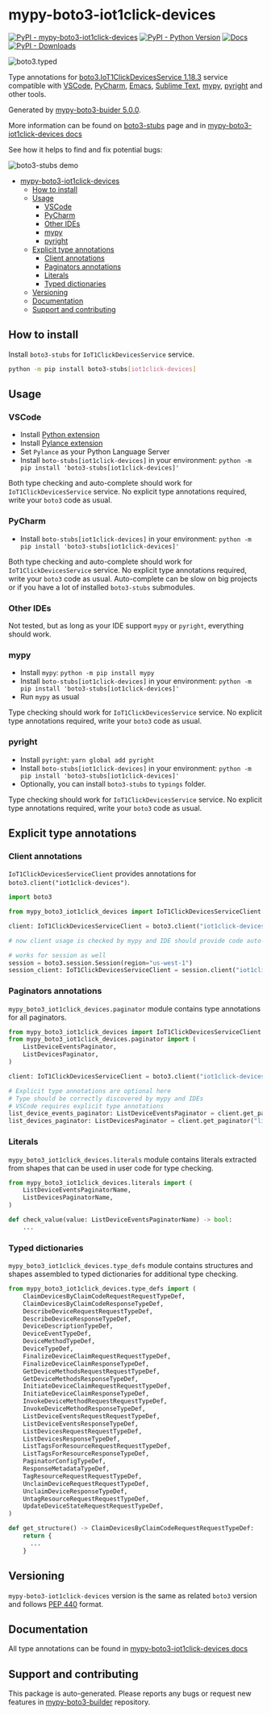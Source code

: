<a id="mypy-boto3-iot1click-devices"></a>

# mypy-boto3-iot1click-devices

[![PyPI - mypy-boto3-iot1click-devices](https://img.shields.io/pypi/v/mypy-boto3-iot1click-devices.svg?color=blue)](https://pypi.org/project/mypy-boto3-iot1click-devices)
[![PyPI - Python Version](https://img.shields.io/pypi/pyversions/mypy-boto3-iot1click-devices.svg?color=blue)](https://pypi.org/project/mypy-boto3-iot1click-devices)
[![Docs](https://img.shields.io/readthedocs/mypy-boto3-builder.svg?color=blue)](https://mypy-boto3-builder.readthedocs.io/)
[![PyPI - Downloads](https://img.shields.io/pypi/dw/mypy-boto3-iot1click-devices?color=blue)](https://pypistats.org/packages/mypy-boto3-iot1click-devices)

![boto3.typed](https://github.com/vemel/mypy_boto3_builder/raw/master/logo.png)

Type annotations for
[boto3.IoT1ClickDevicesService 1.18.3](https://boto3.amazonaws.com/v1/documentation/api/1.18.3/reference/services/iot1click-devices.html#IoT1ClickDevicesService)
service compatible with [VSCode](https://code.visualstudio.com/),
[PyCharm](https://www.jetbrains.com/pycharm/),
[Emacs](https://www.gnu.org/software/emacs/),
[Sublime Text](https://www.sublimetext.com/),
[mypy](https://github.com/python/mypy),
[pyright](https://github.com/microsoft/pyright) and other tools.

Generated by
[mypy-boto3-buider 5.0.0](https://github.com/vemel/mypy_boto3_builder).

More information can be found on
[boto3-stubs](https://pypi.org/project/boto3-stubs/) page and in
[mypy-boto3-iot1click-devices docs](https://vemel.github.io/boto3_stubs_docs/mypy_boto3_iot1click_devices/)

See how it helps to find and fix potential bugs:

![boto3-stubs demo](https://github.com/vemel/mypy_boto3_builder/raw/master/demo.gif)

- [mypy-boto3-iot1click-devices](#mypy-boto3-iot1click-devices)
  - [How to install](#how-to-install)
  - [Usage](#usage)
    - [VSCode](#vscode)
    - [PyCharm](#pycharm)
    - [Other IDEs](#other-ides)
    - [mypy](#mypy)
    - [pyright](#pyright)
  - [Explicit type annotations](#explicit-type-annotations)
    - [Client annotations](#client-annotations)
    - [Paginators annotations](#paginators-annotations)
    - [Literals](#literals)
    - [Typed dictionaries](#typed-dictionaries)
  - [Versioning](#versioning)
  - [Documentation](#documentation)
  - [Support and contributing](#support-and-contributing)

<a id="how-to-install"></a>

## How to install

Install `boto3-stubs` for `IoT1ClickDevicesService` service.

```bash
python -m pip install boto3-stubs[iot1click-devices]
```

<a id="usage"></a>

## Usage

<a id="vscode"></a>

### VSCode

- Install
  [Python extension](https://marketplace.visualstudio.com/items?itemName=ms-python.python)
- Install
  [Pylance extension](https://marketplace.visualstudio.com/items?itemName=ms-python.vscode-pylance)
- Set `Pylance` as your Python Language Server
- Install `boto-stubs[iot1click-devices]` in your environment:
  `python -m pip install 'boto3-stubs[iot1click-devices]'`

Both type checking and auto-complete should work for `IoT1ClickDevicesService`
service. No explicit type annotations required, write your `boto3` code as
usual.

<a id="pycharm"></a>

### PyCharm

- Install `boto-stubs[iot1click-devices]` in your environment:
  `python -m pip install 'boto3-stubs[iot1click-devices]'`

Both type checking and auto-complete should work for `IoT1ClickDevicesService`
service. No explicit type annotations required, write your `boto3` code as
usual. Auto-complete can be slow on big projects or if you have a lot of
installed `boto3-stubs` submodules.

<a id="other-ides"></a>

### Other IDEs

Not tested, but as long as your IDE support `mypy` or `pyright`, everything
should work.

<a id="mypy"></a>

### mypy

- Install `mypy`: `python -m pip install mypy`
- Install `boto-stubs[iot1click-devices]` in your environment:
  `python -m pip install 'boto3-stubs[iot1click-devices]'`
- Run `mypy` as usual

Type checking should work for `IoT1ClickDevicesService` service. No explicit
type annotations required, write your `boto3` code as usual.

<a id="pyright"></a>

### pyright

- Install `pyright`: `yarn global add pyright`
- Install `boto-stubs[iot1click-devices]` in your environment:
  `python -m pip install 'boto3-stubs[iot1click-devices]'`
- Optionally, you can install `boto3-stubs` to `typings` folder.

Type checking should work for `IoT1ClickDevicesService` service. No explicit
type annotations required, write your `boto3` code as usual.

<a id="explicit-type-annotations"></a>

## Explicit type annotations

<a id="client-annotations"></a>

### Client annotations

`IoT1ClickDevicesServiceClient` provides annotations for
`boto3.client("iot1click-devices")`.

```python
import boto3

from mypy_boto3_iot1click_devices import IoT1ClickDevicesServiceClient

client: IoT1ClickDevicesServiceClient = boto3.client("iot1click-devices")

# now client usage is checked by mypy and IDE should provide code auto-complete

# works for session as well
session = boto3.session.Session(region="us-west-1")
session_client: IoT1ClickDevicesServiceClient = session.client("iot1click-devices")
```

<a id="paginators-annotations"></a>

### Paginators annotations

`mypy_boto3_iot1click_devices.paginator` module contains type annotations for
all paginators.

```python
from mypy_boto3_iot1click_devices import IoT1ClickDevicesServiceClient
from mypy_boto3_iot1click_devices.paginator import (
    ListDeviceEventsPaginator,
    ListDevicesPaginator,
)

client: IoT1ClickDevicesServiceClient = boto3.client("iot1click-devices")

# Explicit type annotations are optional here
# Type should be correctly discovered by mypy and IDEs
# VSCode requires explicit type annotations
list_device_events_paginator: ListDeviceEventsPaginator = client.get_paginator("list_device_events")
list_devices_paginator: ListDevicesPaginator = client.get_paginator("list_devices")
```

<a id="literals"></a>

### Literals

`mypy_boto3_iot1click_devices.literals` module contains literals extracted from
shapes that can be used in user code for type checking.

```python
from mypy_boto3_iot1click_devices.literals import (
    ListDeviceEventsPaginatorName,
    ListDevicesPaginatorName,
)

def check_value(value: ListDeviceEventsPaginatorName) -> bool:
    ...
```

<a id="typed-dictionaries"></a>

### Typed dictionaries

`mypy_boto3_iot1click_devices.type_defs` module contains structures and shapes
assembled to typed dictionaries for additional type checking.

```python
from mypy_boto3_iot1click_devices.type_defs import (
    ClaimDevicesByClaimCodeRequestRequestTypeDef,
    ClaimDevicesByClaimCodeResponseTypeDef,
    DescribeDeviceRequestRequestTypeDef,
    DescribeDeviceResponseTypeDef,
    DeviceDescriptionTypeDef,
    DeviceEventTypeDef,
    DeviceMethodTypeDef,
    DeviceTypeDef,
    FinalizeDeviceClaimRequestRequestTypeDef,
    FinalizeDeviceClaimResponseTypeDef,
    GetDeviceMethodsRequestRequestTypeDef,
    GetDeviceMethodsResponseTypeDef,
    InitiateDeviceClaimRequestRequestTypeDef,
    InitiateDeviceClaimResponseTypeDef,
    InvokeDeviceMethodRequestRequestTypeDef,
    InvokeDeviceMethodResponseTypeDef,
    ListDeviceEventsRequestRequestTypeDef,
    ListDeviceEventsResponseTypeDef,
    ListDevicesRequestRequestTypeDef,
    ListDevicesResponseTypeDef,
    ListTagsForResourceRequestRequestTypeDef,
    ListTagsForResourceResponseTypeDef,
    PaginatorConfigTypeDef,
    ResponseMetadataTypeDef,
    TagResourceRequestRequestTypeDef,
    UnclaimDeviceRequestRequestTypeDef,
    UnclaimDeviceResponseTypeDef,
    UntagResourceRequestRequestTypeDef,
    UpdateDeviceStateRequestRequestTypeDef,
)

def get_structure() -> ClaimDevicesByClaimCodeRequestRequestTypeDef:
    return {
      ...
    }
```

<a id="versioning"></a>

## Versioning

`mypy-boto3-iot1click-devices` version is the same as related `boto3` version
and follows [PEP 440](https://www.python.org/dev/peps/pep-0440/) format.

<a id="documentation"></a>

## Documentation

All type annotations can be found in
[mypy-boto3-iot1click-devices docs](https://vemel.github.io/boto3_stubs_docs/mypy_boto3_iot1click_devices/)

<a id="support-and-contributing"></a>

## Support and contributing

This package is auto-generated. Please reports any bugs or request new features
in [mypy-boto3-builder](https://github.com/vemel/mypy_boto3_builder/issues/)
repository.
